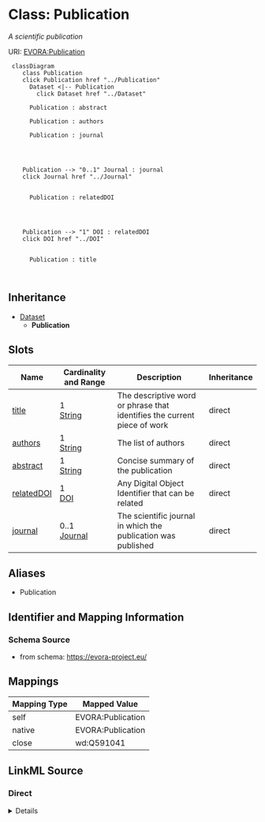 

# Class: Publication


_A scientific publication_





URI: [EVORA:Publication](https://evora-project.eu/Publication)






```mermaid
 classDiagram
    class Publication
    click Publication href "../Publication"
      Dataset <|-- Publication
        click Dataset href "../Dataset"
      
      Publication : abstract
        
      Publication : authors
        
      Publication : journal
        
          
    
    
    Publication --> "0..1" Journal : journal
    click Journal href "../Journal"

        
      Publication : relatedDOI
        
          
    
    
    Publication --> "1" DOI : relatedDOI
    click DOI href "../DOI"

        
      Publication : title
        
      
```





## Inheritance
* [Dataset](Dataset.md)
    * **Publication**



## Slots

| Name | Cardinality and Range | Description | Inheritance |
| ---  | --- | --- | --- |
| [title](title.md) | 1 <br/> [String](String.md) | The descriptive word or phrase that identifies the current piece of work | direct |
| [authors](authors.md) | 1 <br/> [String](String.md) | The list of authors | direct |
| [abstract](abstract.md) | 1 <br/> [String](String.md) | Concise summary of the publication | direct |
| [relatedDOI](relatedDOI.md) | 1 <br/> [DOI](DOI.md) | Any Digital Object Identifier that can be related | direct |
| [journal](journal.md) | 0..1 <br/> [Journal](Journal.md) | The scientific journal in which the publication was published | direct |







## Aliases


* Publication



## Identifier and Mapping Information







### Schema Source


* from schema: https://evora-project.eu/




## Mappings

| Mapping Type | Mapped Value |
| ---  | ---  |
| self | EVORA:Publication |
| native | EVORA:Publication |
| close | wd:Q591041 |







## LinkML Source

<!-- TODO: investigate https://stackoverflow.com/questions/37606292/how-to-create-tabbed-code-blocks-in-mkdocs-or-sphinx -->

### Direct

<details>
```yaml
name: Publication
description: A scientific publication
from_schema: https://evora-project.eu/
aliases:
- Publication
close_mappings:
- wd:Q591041
is_a: Dataset
slots:
- title
- authors
- abstract
- relatedDOI
- journal
slot_usage:
  title:
    name: title
    description: The descriptive word or phrase that identifies the current piece
      of work
    comments:
    - 'The title of the item should be as short and descriptive as possible. E.g.
      for virus products it should basically be based on the following Pattern:

      "Virus name", "virus host type", "collection year", "country of collection"
      ex "suspected epidemiological origin", "genotype", "strain", "variant name or
      specific feature"'
    aliases:
    - title
    exact_mappings:
    - dct:title
    range: string
    required: true
    multivalued: false
  authors:
    name: authors
    description: The list of authors
    aliases:
    - authors
    range: string
    required: true
    multivalued: false
  abstract:
    name: abstract
    description: Concise summary of the publication
    aliases:
    - abstract
    range: string
    required: true
    multivalued: false
  relatedDOI:
    name: relatedDOI
    description: Any Digital Object Identifier that can be related
    aliases:
    - DOI
    range: DOI
    required: true
    multivalued: false
  journal:
    name: journal
    description: The scientific journal in which the publication was published
    aliases:
    - journal
    range: Journal
    required: false
    multivalued: false

```
</details>

### Induced

<details>
```yaml
name: Publication
description: A scientific publication
from_schema: https://evora-project.eu/
aliases:
- Publication
close_mappings:
- wd:Q591041
is_a: Dataset
slot_usage:
  title:
    name: title
    description: The descriptive word or phrase that identifies the current piece
      of work
    comments:
    - 'The title of the item should be as short and descriptive as possible. E.g.
      for virus products it should basically be based on the following Pattern:

      "Virus name", "virus host type", "collection year", "country of collection"
      ex "suspected epidemiological origin", "genotype", "strain", "variant name or
      specific feature"'
    aliases:
    - title
    exact_mappings:
    - dct:title
    range: string
    required: true
    multivalued: false
  authors:
    name: authors
    description: The list of authors
    aliases:
    - authors
    range: string
    required: true
    multivalued: false
  abstract:
    name: abstract
    description: Concise summary of the publication
    aliases:
    - abstract
    range: string
    required: true
    multivalued: false
  relatedDOI:
    name: relatedDOI
    description: Any Digital Object Identifier that can be related
    aliases:
    - DOI
    range: DOI
    required: true
    multivalued: false
  journal:
    name: journal
    description: The scientific journal in which the publication was published
    aliases:
    - journal
    range: Journal
    required: false
    multivalued: false
attributes:
  title:
    name: title
    description: The descriptive word or phrase that identifies the current piece
      of work
    comments:
    - 'The title of the item should be as short and descriptive as possible. E.g.
      for virus products it should basically be based on the following Pattern:

      "Virus name", "virus host type", "collection year", "country of collection"
      ex "suspected epidemiological origin", "genotype", "strain", "variant name or
      specific feature"'
    from_schema: https://evora-project.eu/
    aliases:
    - title
    exact_mappings:
    - dct:title
    rank: 1000
    alias: title
    owner: Publication
    domain_of:
    - Publication
    range: string
    required: true
    multivalued: false
  authors:
    name: authors
    description: The list of authors
    from_schema: https://evora-project.eu/
    aliases:
    - authors
    rank: 1000
    alias: authors
    owner: Publication
    domain_of:
    - Publication
    range: string
    required: true
    multivalued: false
  abstract:
    name: abstract
    description: Concise summary of the publication
    from_schema: https://evora-project.eu/
    aliases:
    - abstract
    rank: 1000
    alias: abstract
    owner: Publication
    domain_of:
    - Publication
    range: string
    required: true
    multivalued: false
  relatedDOI:
    name: relatedDOI
    description: Any Digital Object Identifier that can be related
    from_schema: https://evora-project.eu/
    aliases:
    - DOI
    rank: 1000
    alias: relatedDOI
    owner: Publication
    domain_of:
    - Publication
    - ProductOrService
    range: DOI
    required: true
    multivalued: false
  journal:
    name: journal
    description: The scientific journal in which the publication was published
    from_schema: https://evora-project.eu/
    aliases:
    - journal
    rank: 1000
    alias: journal
    owner: Publication
    domain_of:
    - Publication
    range: Journal
    required: false
    multivalued: false

```
</details>